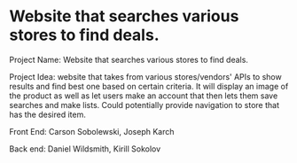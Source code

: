 # Website that searches various stores to find deals.
Project Name: Website that searches various stores to find deals.

Project Idea: website that takes from various stores/vendors' APIs to show results and find best one based on certain criteria. It will display an image of the product as well as let users make an account that then lets them save searches and make lists. Could potentially provide navigation to store that has the desired item.

Front End:
Carson Sobolewski, 
Joseph Karch

Back end:
Daniel Wildsmith, 
Kirill Sokolov
